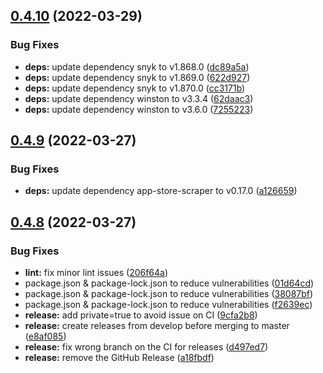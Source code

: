 ## [0.4.10](https://github.com/timoa/app-stores-prometheus-exporter/compare/v0.4.9...v0.4.10) (2022-03-29)


### Bug Fixes

* **deps:** update dependency snyk to v1.868.0 ([dc89a5a](https://github.com/timoa/app-stores-prometheus-exporter/commit/dc89a5a8e4ff44671034d76c144bd74b87045f46))
* **deps:** update dependency snyk to v1.869.0 ([622d927](https://github.com/timoa/app-stores-prometheus-exporter/commit/622d9271c6d7de0deecbdd6f8e6789ea230dbf58))
* **deps:** update dependency snyk to v1.870.0 ([cc3171b](https://github.com/timoa/app-stores-prometheus-exporter/commit/cc3171b7ebe9c0e13ad4748593494a1567cd673f))
* **deps:** update dependency winston to v3.3.4 ([62daac3](https://github.com/timoa/app-stores-prometheus-exporter/commit/62daac32048c7187ef6b08c71eb0a780c9c663ee))
* **deps:** update dependency winston to v3.6.0 ([7255223](https://github.com/timoa/app-stores-prometheus-exporter/commit/7255223a5fbe300d54ab02206d72dddb5f21bce6))

## [0.4.9](https://github.com/timoa/app-stores-prometheus-exporter/compare/v0.4.8...v0.4.9) (2022-03-27)


### Bug Fixes

* **deps:** update dependency app-store-scraper to v0.17.0 ([a126659](https://github.com/timoa/app-stores-prometheus-exporter/commit/a126659b4e022dfd2d29d182c92f30a51437dc14))

## [0.4.8](https://github.com/timoa/app-stores-prometheus-exporter/compare/v0.4.7...v0.4.8) (2022-03-27)


### Bug Fixes

* **lint:** fix minor lint issues ([206f64a](https://github.com/timoa/app-stores-prometheus-exporter/commit/206f64a931c9cc8eb9b4d443f582e6d9f09ee10c))
* package.json & package-lock.json to reduce vulnerabilities ([01d64cd](https://github.com/timoa/app-stores-prometheus-exporter/commit/01d64cdc9d2f2c958a8f96bfaa24760bea67a5c2))
* package.json & package-lock.json to reduce vulnerabilities ([38087bf](https://github.com/timoa/app-stores-prometheus-exporter/commit/38087bf310c3543bbece2ea2a5cc128ff48cd4aa))
* package.json & package-lock.json to reduce vulnerabilities ([f2639ec](https://github.com/timoa/app-stores-prometheus-exporter/commit/f2639ec8595d49e28ab88b5e2ca6fee4df708fe9))
* **release:** add private=true to avoid issue on CI ([9cfa2b8](https://github.com/timoa/app-stores-prometheus-exporter/commit/9cfa2b883ae664590285b15eb2cbf1c87c59d241))
* **release:** create releases from develop before merging to master ([e8af085](https://github.com/timoa/app-stores-prometheus-exporter/commit/e8af085225e3adcfe819bfa91bf8f47cf66a7495))
* **release:** fix wrong branch on the CI for releases ([d497ed7](https://github.com/timoa/app-stores-prometheus-exporter/commit/d497ed7f2211969fa8febfe1dd728cfb7e782b86))
* **release:** remove the GitHub Release ([a18fbdf](https://github.com/timoa/app-stores-prometheus-exporter/commit/a18fbdf9060249f4662858b652bf29ea03f1621e))
